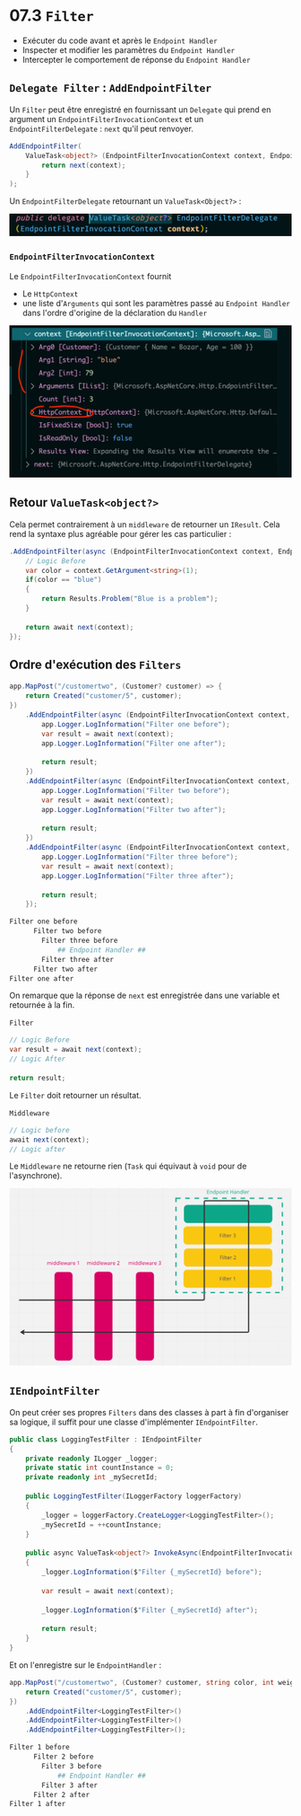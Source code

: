 # 07.3 `Filter`

- Exécuter du code avant et après le `Endpoint Handler`
- Inspecter et modifier les paramètres du `Endpoint Handler`
- Intercepter le comportement de réponse du `Endpoint Handler`



## `Delegate Filter` : `AddEndpointFilter`

Un `Filter` peut être enregistré en fournissant un `Delegate` qui prend en argument un `EndpointFilterInvocationContext` et un `EndpointFilterDelegate` : `next` qu'il peut renvoyer.

```cs
AddEndpointFilter(
    ValueTask<object?> (EndpointFilterInvocationContext context, EndpointFilterDelegate next) => {
        return next(context);
    }
);
```

Un `EndpointFilterDelegate` retournant un `ValueTask<Object?>` :

<img src="assets/endpoint-filter-delegate.png" alt="endpoint-filter-delegate" style="zoom:50%;" />



### `EndpointFilterInvocationContext`

Le `EndpointFilterInvocationContext` fournit

- Le `HttpContext`
- une liste d'`Arguments` qui sont les paramètres passé au `Endpoint Handler` dans l'ordre d'origine de la déclaration du `Handler` 

<img src="assets/endpoint-filter-invocation-context-yo.png" alt="endpoint-filter-invocation-context-yo" style="zoom:50%;" />



## Retour `ValueTask<object?>`

Cela permet contrairement à un `middleware` de retourner un `IResult`. Cela rend la syntaxe plus agréable pour gérer les cas particulier :

```cs
.AddEndpointFilter(async (EndpointFilterInvocationContext context, EndpointFilterDelegate next) => {
    // Logic Before
    var color = context.GetArgument<string>(1);
    if(color == "blue")
    {
        return Results.Problem("Blue is a problem");
    }

    return await next(context);
});
```



## Ordre d'exécution des `Filters`

```cs
app.MapPost("/customertwo", (Customer? customer) => {
    return Created("customer/5", customer);
})
    .AddEndpointFilter(async (EndpointFilterInvocationContext context, EndpointFilterDelegate next) => {
        app.Logger.LogInformation("Filter one before");
        var result = await next(context);
        app.Logger.LogInformation("Filter one after");

        return result;
    })
    .AddEndpointFilter(async (EndpointFilterInvocationContext context, EndpointFilterDelegate next) => {
        app.Logger.LogInformation("Filter two before");
        var result = await next(context);
        app.Logger.LogInformation("Filter two after");

        return result;
    })
    .AddEndpointFilter(async (EndpointFilterInvocationContext context, EndpointFilterDelegate next) => {
        app.Logger.LogInformation("Filter three before");
        var result = await next(context);
        app.Logger.LogInformation("Filter three after");

        return result;
    });
```

```bash
Filter one before
      Filter two before
      	Filter three before
			## Endpoint Handler ##
      	Filter three after
      Filter two after
Filter one after
```

On remarque que la réponse de `next` est enregistrée dans une variable et retournée à la fin.

`Filter`

```cs
// Logic Before
var result = await next(context);
// Logic After

return result;
```

Le `Filter` doit retourner un résultat.



`Middleware`

```cs
// Logic before
await next(context);
// Logic after
```

Le `Middleware` ne retourne rien (`Task` qui équivaut à `void` pour de l'asynchrone).

<img src="assets/filter-and-middleware.png" alt="filter-and-middleware" style="zoom:50%;" />



## `IEndpointFilter`

On peut créer ses propres `Filters` dans des classes à part à fin d'organiser sa logique, il suffit pour une classe d'implémenter `IEndpointFilter`.

```cs
public class LoggingTestFilter : IEndpointFilter
{
    private readonly ILogger _logger;
    private static int countInstance = 0;
    private readonly int _mySecretId;

    public LoggingTestFilter(ILoggerFactory loggerFactory)
    {
        _logger = loggerFactory.CreateLogger<LoggingTestFilter>();
        _mySecretId = ++countInstance;
    }
    
    public async ValueTask<object?> InvokeAsync(EndpointFilterInvocationContext context, EndpointFilterDelegate next)
    {
        _logger.LogInformation($"Filter {_mySecretId} before");

        var result = await next(context);

        _logger.LogInformation($"Filter {_mySecretId} after");

        return result;
    }
}
```

Et on l'enregistre sur le `EndpointHandler` :

```cs
app.MapPost("/customertwo", (Customer? customer, string color, int weight) => {
    return Created("customer/5", customer);
})
    .AddEndpointFilter<LoggingTestFilter>()
    .AddEndpointFilter<LoggingTestFilter>()
    .AddEndpointFilter<LoggingTestFilter>();
```

```bash
Filter 1 before
      Filter 2 before
      	Filter 3 before
			## Endpoint Handler ##
      	Filter 3 after
      Filter 2 after
Filter 1 after
```








